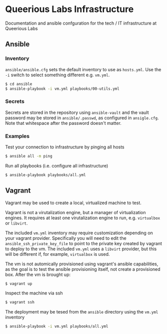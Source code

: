 # Queerious Labs Infrastructure

Documentation and ansible confguration for the tech / IT infrastructure
at Queerious Labs

## Ansible

### Inventory
`ansible/ansible.cfg` sets the default inventory to use as `hosts.yml`.  Use the `-i` switch to select something different e.g. `vm.yml`.

```bash
$ cd ansible
$ ansible-playbook -i vm.yml playbooks/00-utils.yml
```

### Secrets
Secrets are stored in the repository using `ansible-vault` and the vault password may be stored
in `ansible/.passwd`, as configured in `ansigle.cfg`.  Note that whitespace after the password doesn't 
matter.


### Examples
Test your connection to infrastructure by pinging all hosts

```bash
$ ansible all -m ping
```

Run all playbooks (i.e. configure all infrastructure)

```bash
$ ansible-playbook playbooks/all.yml
```

## Vagrant
Vagrant may be used to create a local, virtualized machine to test.

Vagrant is not a virutalization engine, but a manager of virtualization engines.  It requires at least one virutalization engine to run, e.g. `virtualbox` or `libvirt`.

The included `vm.yml` inventory may require customization depending on your vagrant provider.  Specifically you will need to edit the `ansible_ssh_private_key_file` to point to the private key created by vagrant to deploy to the vm.  The included `vm.yml` uses a `libvirt` provider, but this will be different if, for example, `virtualbox` is used.

The vm is not automically provisioned using vagrant's ansible capabilities, as the goal is to test the ansible provisioning itself, not create a provisioned box.  After the vm is brought up:

```bash
$ vagrant up
```

Inspect the machine via ssh
```bash
$ vagrant ssh
```

The deployment may be tesed from the `ansible` directory using the `vm.yml` inventory

```bash
$ ansible-playbook -i vm.yml playbooks/all.yml
```
